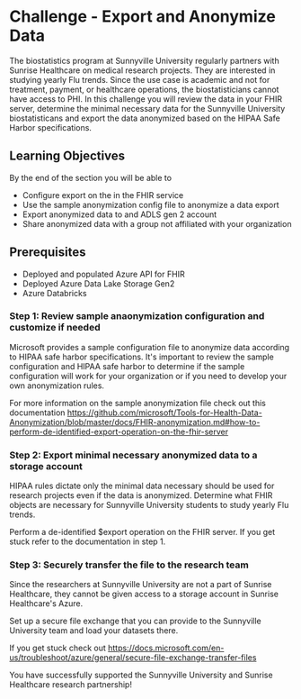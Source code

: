 # Challenge  - Export and Anonymize Data
The biostatistics program at Sunnyville University regularly partners with Sunrise Healthcare on medical research projects. They are interested in studying yearly Flu trends. Since the use case is academic and not for treatment, payment, or healthcare operations, the biostatisticians cannot have access to PHI. In this challenge you will review the data in your FHIR server, determine the minimal necessary data for the Sunnyville University biostatisticans and export the data anonymized based on the HIPAA Safe Harbor specifications.


## Learning Objectives
By the end of the section you will be able to
* Configure export on the in the FHIR service
* Use the sample anonymization config file to anonymize a data export
* Export anonymized data to and ADLS gen 2 account
* Share anonymized data with a group not affiliated with your organization

## Prerequisites 
* Deployed and populated Azure API for FHIR
* Deployed Azure Data Lake Storage Gen2
* Azure Databricks

### Step 1: Review sample anaonymization configuration and customize if needed
Microsoft provides a sample configuration file to anonymize data according to HIPAA safe harbor specifications. It's important to review the sample configuration and HIPAA safe harbor to determine if the sample configuration will work for your organization or if you need to develop your own anonymization rules.

For more information on the sample anonymization file check out this documentation
https://github.com/microsoft/Tools-for-Health-Data-Anonymization/blob/master/docs/FHIR-anonymization.md#how-to-perform-de-identified-export-operation-on-the-fhir-server


### Step 2: Export minimal necessary anonymized data to a storage account
HIPAA rules dictate only the minimal data necessary should be used for research projects even if the data is anonymized. Determine what FHIR objects are necessary for Sunnyville University students to study yearly Flu trends.

Perform a de-identified $export operation on the FHIR server. If you get stuck refer to the documentation in step 1.


### Step 3: Securely transfer the file to the research team
Since the researchers at Sunnyville University are not a part of Sunrise Healthcare, they cannot be given access to a storage account in Sunrise Healthcare's Azure.

Set up a secure file exchange that you can provide to the Sunnyville University team and load your datasets there.

If you get stuck check out https://docs.microsoft.com/en-us/troubleshoot/azure/general/secure-file-exchange-transfer-files

You have successfully supported the Sunnyville University and Sunrise Healthcare research partnership!
